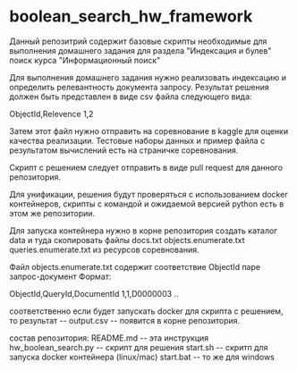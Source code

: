 # boolean_search_hw_framework
Данный репозитрий содержит базовые скрипты необходимые для выполнения домашнего задания для раздела "Индексация и булев" поиск курса "Информационный поиск"

Для выполнения домашнего задания нужно реализовать индексацию и определить релевантность документа запросу.
Результат решения должен быть представлен в виде csv файла следующего вида:

ObjectId,Relevence
1,2

Затем этот файл нужно отправить на соревнование в kaggle для оценки качества реализации.
Тестовые наборы данных и пример файла с результатом вычислений есть на страничке соревнования.

Скрипт с решением следует отправить в виде pull request для данного репозитория.

Для унификации, решения будут проверяться с использованием docker контейнеров, скрипты с командой и ожидаемой версией python есть в этом же репозитории.

Для запуска контейнера нужно в корне репозитория создать каталог data и туда скопировать файлы
docs.txt
objects.enumerate.txt
queries.enumerate.txt
из ресурсов соревнования.

Файл objects.enumerate.txt содержит соответствие ObjectId паре запрос-документ
Формат:

ObjectId,QueryId,DocumentId
1,1,D0000003
..

соответственно если будет запускать docker для скрипта с решением, то результат -- output.csv -- появится в корне репозитория.

состав репозитория:
README.md -- эта инструкция
hw_boolean_search.py -- скрипт для решения
start.sh -- скритп для запуска docker контейнера (linux/mac)
start.bat -- то же для windows
